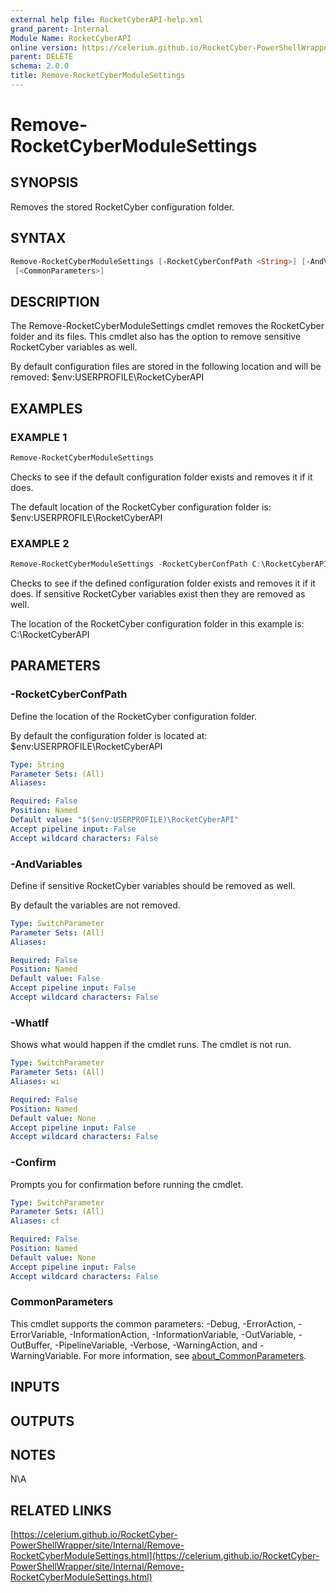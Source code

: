 ```yaml
---
external help file: RocketCyberAPI-help.xml
grand_parent: Internal
Module Name: RocketCyberAPI
online version: https://celerium.github.io/RocketCyber-PowerShellWrapper/site/Internal/Remove-RocketCyberModuleSettings.html
parent: DELETE
schema: 2.0.0
title: Remove-RocketCyberModuleSettings
---
```


# Remove-RocketCyberModuleSettings

## SYNOPSIS
Removes the stored RocketCyber configuration folder.

## SYNTAX

```powershell
Remove-RocketCyberModuleSettings [-RocketCyberConfPath <String>] [-AndVariables] [-WhatIf] [-Confirm]
 [<CommonParameters>]
```

## DESCRIPTION
The Remove-RocketCyberModuleSettings cmdlet removes the RocketCyber folder and its files.
This cmdlet also has the option to remove sensitive RocketCyber variables as well.

By default configuration files are stored in the following location and will be removed:
    $env:USERPROFILE\RocketCyberAPI

## EXAMPLES

### EXAMPLE 1
```powershell
Remove-RocketCyberModuleSettings
```

Checks to see if the default configuration folder exists and removes it if it does.

The default location of the RocketCyber configuration folder is:
    $env:USERPROFILE\RocketCyberAPI

### EXAMPLE 2
```powershell
Remove-RocketCyberModuleSettings -RocketCyberConfPath C:\RocketCyberAPI -AndVariables
```

Checks to see if the defined configuration folder exists and removes it if it does.
If sensitive RocketCyber variables exist then they are removed as well.

The location of the RocketCyber configuration folder in this example is:
    C:\RocketCyberAPI

## PARAMETERS

### -RocketCyberConfPath
Define the location of the RocketCyber configuration folder.

By default the configuration folder is located at:
    $env:USERPROFILE\RocketCyberAPI

```yaml
Type: String
Parameter Sets: (All)
Aliases:

Required: False
Position: Named
Default value: "$($env:USERPROFILE)\RocketCyberAPI"
Accept pipeline input: False
Accept wildcard characters: False
```

### -AndVariables
Define if sensitive RocketCyber variables should be removed as well.

By default the variables are not removed.

```yaml
Type: SwitchParameter
Parameter Sets: (All)
Aliases:

Required: False
Position: Named
Default value: False
Accept pipeline input: False
Accept wildcard characters: False
```

### -WhatIf
Shows what would happen if the cmdlet runs.
The cmdlet is not run.

```yaml
Type: SwitchParameter
Parameter Sets: (All)
Aliases: wi

Required: False
Position: Named
Default value: None
Accept pipeline input: False
Accept wildcard characters: False
```

### -Confirm
Prompts you for confirmation before running the cmdlet.

```yaml
Type: SwitchParameter
Parameter Sets: (All)
Aliases: cf

Required: False
Position: Named
Default value: None
Accept pipeline input: False
Accept wildcard characters: False
```

### CommonParameters
This cmdlet supports the common parameters: -Debug, -ErrorAction, -ErrorVariable, -InformationAction, -InformationVariable, -OutVariable, -OutBuffer, -PipelineVariable, -Verbose, -WarningAction, and -WarningVariable. For more information, see [about_CommonParameters](http://go.microsoft.com/fwlink/?LinkID=113216).

## INPUTS

## OUTPUTS

## NOTES
N\A

## RELATED LINKS

[https://celerium.github.io/RocketCyber-PowerShellWrapper/site/Internal/Remove-RocketCyberModuleSettings.html](https://celerium.github.io/RocketCyber-PowerShellWrapper/site/Internal/Remove-RocketCyberModuleSettings.html)

